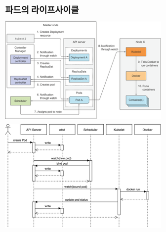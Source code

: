 # 파드의 라이프사이클

![deployment-pod-event-chain.png](../../images/environment/components/deployment-pod-event-chain.png)

![typical-flow-scheduling-pod.png](../../images/environment/components/typical-flow-scheduling-pod.png)
